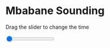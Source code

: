 <h1>Mbabane Sounding</h1>
<p>Drag the slider to change the time</p>

<div class="slidecontainer">
<input oninput='setImage(this)' class="slider" type="range" min="0" max="9" value="0" step="1" />
<img id='img'/>
</div>

<script>
var img = document.getElementById('img');
var img_array = ['/assets/images/skwt/skd_mbabane_wrfout_d01_2020-05-30_12:00:00.png',
'/assets/images/skwt/skd_mbabane_wrfout_d01_2020-05-30_18:00:00.png',
'/assets/images/skwt/skd_mbabane_wrfout_d01_2020-05-31_00:00:00.png',
'/assets/images/skwt/skd_mbabane_wrfout_d01_2020-05-31_06:00:00.png',
'/assets/images/skwt/skd_mbabane_wrfout_d01_2020-05-31_12:00:00.png',
'/assets/images/skwt/skd_mbabane_wrfout_d01_2020-05-31_18:00:00.png',
'/assets/images/skwt/skd_mbabane_wrfout_d01_2020-06-01_00:00:00.png',
'/assets/images/skwt/skd_mbabane_wrfout_d01_2020-06-01_06:00:00.png',
'/assets/images/skwt/skd_mbabane_wrfout_d01_2020-06-01_12:00:00.png',];
function setImage(obj)
{
        var value = obj.value;
        img.src = img_array[value];

}
</script>

